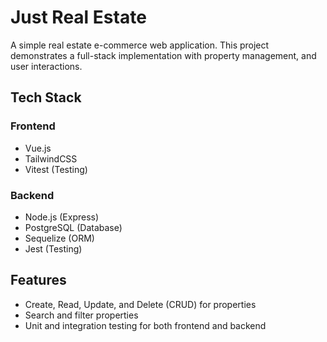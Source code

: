 # Just Real Estate

A simple real estate e-commerce web application. This project demonstrates a full-stack implementation with property management, and user interactions.

## Tech Stack

### Frontend

- Vue.js
- TailwindCSS
- Vitest (Testing)

### Backend

- Node.js (Express)
- PostgreSQL (Database)
- Sequelize (ORM)
- Jest (Testing)

## Features

- Create, Read, Update, and Delete (CRUD) for properties
- Search and filter properties
- Unit and integration testing for both frontend and backend
